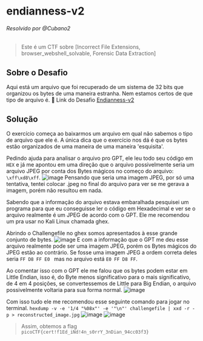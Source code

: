 # endianness-v2
###### Resolvido por @Cubano2
> Este é um CTF sobre [Incorrect File Extensions, browser_webshell_solvable, Forensic Data Extraction]

## Sobre o Desafio
Aqui está um arquivo que foi recuperado de um sistema de 32 bits que organizou os bytes de uma maneira estranha. Nem estamos certos de que tipo de arquivo é.
🔗 Link do Desafio
[Endianness-v2](https://play.picoctf.org/practice/challenge/415) <br>

## Solução  

O exercício começa ao baixarmos um arquivo em qual não sabemos o tipo de arquivo que ele é. A única dica que o exercício nos dá é que os bytes estão organizados de uma maneira de uma maneira 'esquisita'.

Pedindo ajuda para analisar o arquivo pro GPT, ele leu todo seu código em ```HEX``` e já me apontou em uma direção que o arquivo possivelmente seria um arquivo JPEG por conta dos Bytes mágicos no começo do arquivo: ```\xff\xd8\xff```.
![image](https://github.com/user-attachments/assets/f1ef58a5-a273-404c-adf6-0726157337e3)
Pensando que seria uma imagem JPEG, por só uma tentativa, tentei colocar .jpeg no final do arquivo para ver se me gerava a imagem, porém não resultou em nada.

Sabendo que a informação do arquivo estava embaralhada pesquisei um programa para que eu conseguisse ler o código em Hexadecimal e ver se o arquivo realmente é  um JPEG de acordo com o GPT. Ele me recomendou um pra usar no Kali Linux chamada ghex.

Abrindo o Challengefile no ghex somos apresentados à esse grande conjunto de bytes.
![image](https://github.com/user-attachments/assets/5d31f29b-2b7c-4afa-9905-cfff81e401e7)
E com a informação que o GPT me deu esse arquivo realmente pode ser uma imagem JPEG, porém os Bytes mágicos do JPEG estão ao contrário. Se fosse uma imagem JPEG a ordem correta deles seria ```FF D8 FF E0 ``` mas no arquivo está ``` E0 FF D8 FF ```.


Ao comentar isso com o GPT ele me falou que os bytes podem estar em Little Endian, isso é, do Byte menos significativo para o mais significativo, de 4 em 4 posições, se convertessemos de Little para Big Endian, o arquivo possivelmente voltaria para sua forma normal.
![image](https://github.com/user-attachments/assets/fb1d32d6-c077-473a-b087-49c17502542b)

Com isso tudo ele me recomendou esse seguinte comando para jogar no terminal.
``` hexdump -v -e '1/4 "%08x"' -e '"\n"' challengefile | xxd -r -p > reconstructed_image.jpg ```
![image](https://github.com/user-attachments/assets/18368921-098c-4b21-8370-ff060d704e4f)
![image](https://github.com/user-attachments/assets/9e1cf0fe-7db7-4da2-800b-dc4e5b3a192a)

> Assim, obtemos a flag `picoCTF{cert!f1Ed_iNd!4n_s0rrY_3nDian_94cc03f3} `
